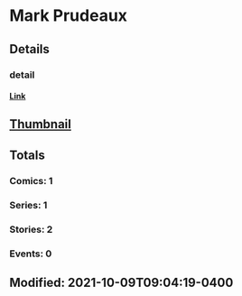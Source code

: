 # Mark  Prudeaux 
## Details
### detail
#### [Link](http://marvel.com/comics/creators/13937/mark_prudeaux?utm_campaign=apiRef&utm_source=225578a89fc76f3d20fbffda5d17a88d)
## [Thumbnail](http://i.annihil.us/u/prod/marvel/i/mg/b/40/image_not_available.jpg)
## Totals
### Comics: 1
### Series: 1
### Stories: 2
### Events: 0
## Modified: 2021-10-09T09:04:19-0400